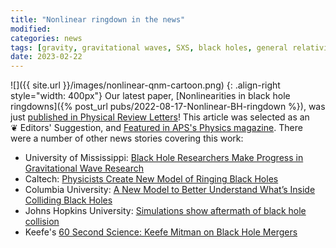 ```yaml
---
title: "Nonlinear ringdown in the news"
modified:
categories: news
tags: [gravity, gravitational waves, SXS, black holes, general relativity, numerical relativity, ringdown, nonlinear]
date: 2023-02-22
---
```


![]({{ site.url }}/images/nonlinear-qnm-cartoon.png)
{: .align-right style="width: 400px"}
Our latest paper, [Nonlinearities in black hole ringdowns]({% post_url
pubs/2022-08-17-Nonlinear-BH-ringdown %}), was just [published in
Physical Review
Letters](https://doi.org/10.1103/PhysRevLett.130.081402)!
This article was selected as an ❦ Editors' Suggestion, and [Featured in
APS's Physics magazine](https://physics.aps.org/articles/v16/29).
There were a number of other news stories covering this work:
* University of Mississippi: [Black Hole Researchers Make Progress in
  Gravitational Wave
  Research](https://news.olemiss.edu/black-hole-researchers-make-progress-in-gravitational-wave-research/)
* Caltech: [Physicists Create New Model of Ringing Black
  Holes](https://www.caltech.edu/about/news/physicists-create-new-model-of-ringing-black-holes)
* Columbia University: [A New Model to Better Understand What’s Inside
  Colliding Black
  Holes](https://news.columbia.edu/news/new-model-better-understand-whats-inside-colliding-black-holes)
* Johns Hopkins University: [Simulations show aftermath of black hole
  collision](https://hub.jhu.edu/2023/02/22/hopkins-scientists-simulate-black-hole-collision/)
* Keefe's [60 Second Science: Keefe Mitman on Black Hole
  Mergers](https://www.youtube.com/watch?v=4IJAf4UTwbA)
